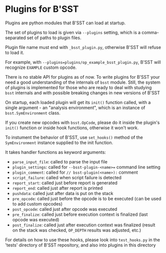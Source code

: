 # Plugins for B'SST

Plugins are python modules that B'SST can load at startup.

The set of plugins to load is given via `--plugins` setting, which is a comma-separated set of paths to plugin files.

Plugin file name must end with `_bsst_plugin.py`, otherwise B'SST will refuse to load it.

For example, with `--plugins=plugins/op_example_bsst_plugin.py`, B'SST will recognize `EXAMPLE` custom opcode.

There is no stable API for plugins as of now. To write plugins for B'SST your need a good understanding of the internals of `bsst` module. Still, the system of plugins is implemented for those who are ready to deal with studying `bsst` internals and with possible breaking changes in new versions of B'SST

On startup, each loaded plugin will get its `init()` function called, with a
single argument - an "analysis environment", which is an instance of
`bsst.SymEnvironment` class.

If you create new opcodes with `bsst.OpCode`, please do it inside the plugin's
`init()` function or inside hook functions, otherwise it won't work.

To instument the behavior of B'SST, use `set_hooks()` method of the
`SymEnvironment` instance supplied to the init function.

It takes handler functions as keyword arguments:

* `parse_input_file`: called to parse the input file
* `plugin_settings`: called for `--bsst-plugin-<name>=` command line setting
* `plugin_comment`: called for `// bsst-plugin(<name>):` comment
* `script_failure`: called when script failure is detected
* `report_start`: called just before report is generated
* `report_end`: called just after report is printed
* `pushdata`: called just after data is put on the stack
* `pre_opcode`: called just before the opcode is to be executed (can be used to add custom opcodes)
* `post_opcode`: called just after opcode was executed
* `pre_finalize`: called just before execution context is finalized (last opcode was executed)
* `post_finalize`: called just after execution context was finalized (result on the stack was checked, `OP_DEPTH` results was adjusted, etc.)

For details on how to use these hooks, please look into `test_hooks.py` in the 'tests' directory of B'SST repository, and also into plugins in this directory
